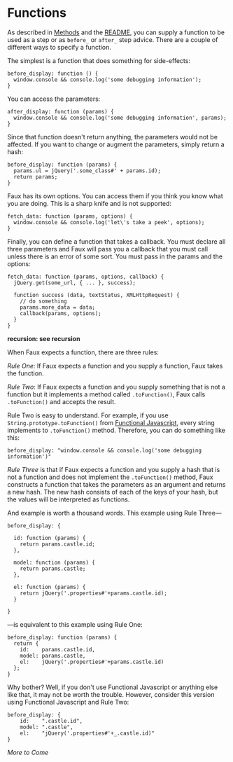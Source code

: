 Functions
===

As described in [Methods][m] and the [README][r], you can supply a function to be used as a step or as `before_` or `after_` step advice. There are a couple of different ways to specify a function.

The simplest is a function that does something for side-effects:

    before_display: function () {
      window.console && console.log('some debugging information');
    }

You can access the parameters:

    after_display: function (params) {
      window.console && console.log('some debugging information', params);
    }

Since that function doesn't return anything, the parameters would not be affected. If you want to change or augment the parameters, simply return a hash:

    before_display: function (params) {
      params.ul = jQuery('.some_class#' + params.id);
      return params;
    }

Faux has its own options. You can access them if you think you know what you are doing. This is a sharp knife and is not supported:

    fetch_data: function (params, options) {
      window.console && console.log('let\'s take a peek', options);
    }
    
Finally, you can define a function that takes a callback. You must declare all three parameters and Faux will pass you a callback that you must call unless there is an error of some sort. You must pass in the params and the options:

    fetch_data: function (params, options, callback) {
      jQuery.get(some_url, { ... }, success);
      
      function success (data, textStatus, XMLHttpRequest) {
        // do something
        params.more_data = data;
        callback(params, options);
      }
    }
    
**recursion: see recursion**

When Faux expects a function, there are three rules:

*Rule One*: If Faux expects a function and you supply a function, Faux takes the function.

*Rule Two*: If Faux expects a function and you supply something that is not a function but it implements a method called `.toFunction()`, Faux calls `.toFunction()` and accepts the result.

Rule Two is easy to understand. For example, if you use `String.prototype.toFunction()` from [Functional Javascript][functional], every string implements to `.toFunction()` method. Therefore, you can do something like this:

    before_display: "window.console && console.log('some debugging information')"

*Rule Three* is that if Faux expects a function and you supply a hash that is not a function and does not implement the `.toFunction()` method, Faux constructs a function that takes the parameters as an argument and returns a new hash. The new hash consists of each of the keys of your hash, but the values will be interpreted as functions.

And example is worth a thousand words. This example using Rule Three—

    before_display: {
      
      id: function (params) {
        return params.castle.id;
      },
      
      model: function (params) {
        return params.castle;
      },
      
      el: function (params) {
        return jQuery('.properties#'+params.castle.id);
      }
      
    }

—is equivalent to this example using Rule One:

    before_display: function (params) {
      return {
        id:    params.castle.id,
        model: params.castle,
        el:    jQuery('.properties#'+params.castle.id)
      };
    }

Why bother? Well, if you don't use Functional Javascript or anything else like that, it may not be worth the trouble. However, consider this version using Functional Javascript and Rule Two:

    before_display: {
        id:    ".castle.id",
        model: ".castle",
        el:    "jQuery('.properties#'+_.castle.id)"
    }
    
*More to Come*

[functional]: http://osteele.com/sources/javascript/functional/
[m]: ./methods.md#readme
[r]: ../README.MD#readme